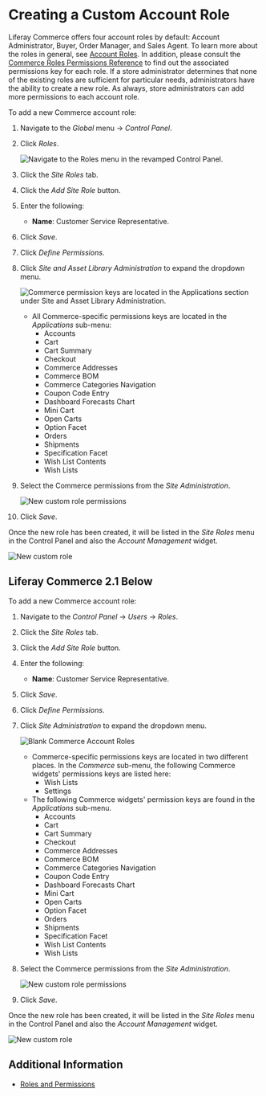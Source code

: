 # Creating a Custom Account Role

Liferay Commerce offers four account roles by default: Account Administrator, Buyer, Order Manager, and Sales Agent. To learn more about the roles in general, see [Account Roles](./account-roles.md). In addition, please consult the [Commerce Roles Permissions Reference](./commerce-roles-permissions-reference.md) to find out the associated permissions key for each role. If a store administrator determines that none of the existing roles are sufficient for particular needs, administrators have the ability to create a new role. As always, store administrators can add more permissions to each account role.

To add a new Commerce account role:

1. Navigate to the _Global_ menu → _Control Panel_.
1. Click _Roles_.

    ![Navigate to the Roles menu in the revamped Control Panel.](./creating-a-custom-account-role/images/04.png)

1. Click the _Site Roles_ tab.
1. Click the _Add Site Role_ button.
1. Enter the following:
    - **Name**: Customer Service Representative.
1. Click _Save_.
1. Click _Define Permissions_.
1. Click _Site and Asset Library Administration_ to expand the dropdown menu.

    ![Commerce permission keys are located in the Applications section under Site and Asset Library Administration.](./creating-a-custom-account-role/images/05.png)

    - All Commerce-specific permissions keys are located in the _Applications_ sub-menu:
        - Accounts
        - Cart
        - Cart Summary
        - Checkout
        - Commerce Addresses
        - Commerce BOM
        - Commerce Categories Navigation
        - Coupon Code Entry
        - Dashboard Forecasts Chart
        - Mini Cart
        - Open Carts
        - Option Facet
        - Orders
        - Shipments
        - Specification Facet
        - Wish List Contents
        - Wish Lists

1. Select the Commerce permissions from the _Site Administration_.

    ![New custom role permissions](./creating-a-custom-account-role/images/03.png)

1. Click _Save_.

Once the new role has been created, it will be listed in the _Site Roles_ menu in the Control Panel and also the _Account Management_ widget.

![New custom role](./creating-a-custom-account-role/images/01.png)

## Liferay Commerce 2.1 Below

To add a new Commerce account role:

1. Navigate to the _Control Panel_ → _Users_ → _Roles_.
1. Click the _Site Roles_ tab.
1. Click the _Add Site Role_ button.
1. Enter the following:
    - **Name**: Customer Service Representative.
1. Click _Save_.
1. Click _Define Permissions_.
1. Click _Site Administration_ to expand the dropdown menu.

    ![Blank Commerce Account Roles](./creating-a-custom-account-role/images/02.png)

    - Commerce-specific permissions keys are located in two different places. In the _Commerce_ sub-menu, the following Commerce widgets' permissions keys are listed here:
        - Wish Lists
        - Settings
    - The following Commerce widgets' permission keys are found in the _Applications_ sub-menu.
        - Accounts
        - Cart
        - Cart Summary
        - Checkout
        - Commerce Addresses
        - Commerce BOM
        - Commerce Categories Navigation
        - Coupon Code Entry
        - Dashboard Forecasts Chart
        - Mini Cart
        - Open Carts
        - Option Facet
        - Orders
        - Shipments
        - Specification Facet
        - Wish List Contents
        - Wish Lists

1. Select the Commerce permissions from the _Site Administration_.

    ![New custom role permissions](./creating-a-custom-account-role/images/03.png)

1. Click _Save_.

Once the new role has been created, it will be listed in the _Site Roles_ menu in the Control Panel and also the _Account Management_ widget.

![New custom role](./creating-a-custom-account-role/images/01.png)

## Additional Information

-   [Roles and Permissions](https://help.liferay.com/hc/articles/360017895212-Roles-and-Permissions)
